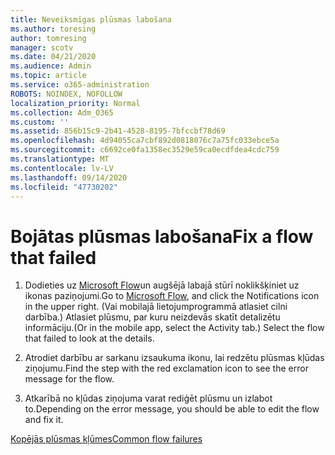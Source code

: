 ```yaml
---
title: Neveiksmīgas plūsmas labošana
ms.author: toresing
author: tomresing
manager: scotv
ms.date: 04/21/2020
ms.audience: Admin
ms.topic: article
ms.service: o365-administration
ROBOTS: NOINDEX, NOFOLLOW
localization_priority: Normal
ms.collection: Adm_O365
ms.custom: ''
ms.assetid: 856b15c9-2b41-4528-8195-7bfccbf78d69
ms.openlocfilehash: 4d94055ca7cbf892d0818076c7a75fc033ebce5a
ms.sourcegitcommit: c6692ce0fa1358ec3529e59ca0ecdfdea4cdc759
ms.translationtype: MT
ms.contentlocale: lv-LV
ms.lasthandoff: 09/14/2020
ms.locfileid: "47730202"
---
```

# <a name="fix-a-flow-that-failed"></a><span data-ttu-id="e5915-102">Bojātas plūsmas labošana</span><span class="sxs-lookup"><span data-stu-id="e5915-102">Fix a flow that failed</span></span>

1. <span data-ttu-id="e5915-103">Dodieties uz [Microsoft Flow](https://flow.microsoft.com/)un augšējā labajā stūrī noklikšķiniet uz ikonas paziņojumi.</span><span class="sxs-lookup"><span data-stu-id="e5915-103">Go to [Microsoft Flow](https://flow.microsoft.com/), and click the Notifications icon in the upper right.</span></span> <span data-ttu-id="e5915-104">(Vai mobilajā lietojumprogrammā atlasiet cilni darbība.) Atlasiet plūsmu, par kuru neizdevās skatīt detalizētu informāciju.</span><span class="sxs-lookup"><span data-stu-id="e5915-104">(Or in the mobile app, select the Activity tab.) Select the flow that failed to look at the details.</span></span>
    
2. <span data-ttu-id="e5915-105">Atrodiet darbību ar sarkanu izsaukuma ikonu, lai redzētu plūsmas kļūdas ziņojumu.</span><span class="sxs-lookup"><span data-stu-id="e5915-105">Find the step with the red exclamation icon to see the error message for the flow.</span></span>
    
3. <span data-ttu-id="e5915-106">Atkarībā no kļūdas ziņojuma varat rediģēt plūsmu un izlabot to.</span><span class="sxs-lookup"><span data-stu-id="e5915-106">Depending on the error message, you should be able to edit the flow and fix it.</span></span> 
    
[<span data-ttu-id="e5915-107">Kopējās plūsmas kļūmes</span><span class="sxs-lookup"><span data-stu-id="e5915-107">Common flow failures</span></span>](https://go.microsoft.com/fwlink/?linkid=872110)
  

